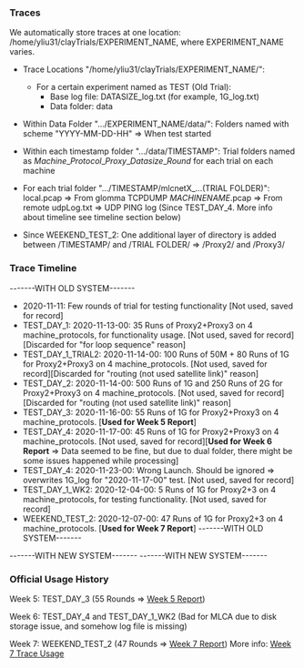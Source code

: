### Traces
We automatically store traces at one location: /home/yliu31/clayTrials/EXPERIMENT_NAME, where EXPERIMENT_NAME varies.

- Trace Locations "/home/yliu31/clayTrials/EXPERIMENT_NAME/":
    - For a certain experiment named as TEST (Old Trial):
        - Base log file: DATASIZE_log.txt (for example, 1G_log.txt)
        - Data folder: data

- Within Data Folder ".../EXPERIMENT_NAME/data/":
Folders named with scheme "YYYY-MM-DD-HH" => When test started

- Within each timestamp folder ".../data/TIMESTAMP":
Trial folders named as _Machine_\__Protocol_\__Proxy_\__Datasize_\__Round_ for each trial on each machine

- For each trial folder ".../TIMESTAMP/mlcnetX_...(TRIAL FOLDER)":
local.pcap => From glomma TCPDUMP
_MACHINENAME_.pcap => From remote
udpLog.txt => UDP PING log (Since TEST_DAY_4. More info about timeline see timeline section below) 

- Since WEEKEND_TEST_2:
One additional layer of directory is added between /TIMESTAMP/ and /TRIAL FOLDER/ => /Proxy2/ and /Proxy3/

### Trace Timeline
-------WITH OLD SYSTEM-------
- 2020-11-11: Few rounds of trial for testing functionality [Not used, saved for record]   
- TEST_DAY_1: 2020-11-13-00: 35 Runs of Proxy2+Proxy3 on 4 machine_protocols, for functionality usage. [Not used, saved for record][Discarded for "for loop sequence" reason]   
- TEST_DAY_1_TRIAL2: 2020-11-14-00: 100 Runs of 50M + 80 Runs of 1G for Proxy2+Proxy3 on 4 machine_protocols. [Not used, saved for record][Discarded for "routing (not used satellite link)" reason]   
- TEST_DAY_2: 2020-11-14-00: 500 Runs of 1G and 250 Runs of 2G for Proxy2+Proxy3 on 4 machine_protocols. [Not used, saved for record][Discarded for "routing (not used satellite link)" reason]   
- TEST_DAY_3: 2020-11-16-00: 55 Runs of 1G for Proxy2+Proxy3 on 4 machine_protocols. [**Used for Week 5 Report**]
- TEST_DAY_4: 2020-11-17-00: 45 Runs of 1G for Proxy2+Proxy3 on 4 machine_protocols. [Not used, saved for record][**Used for Week 6 Report** => Data seemed to be fine, but due to dual folder, there might be some issues happened while processing]
- TEST_DAY_4: 2020-11-23-00: Wrong Launch. Should be ignored => overwrites 1G_log for "2020-11-17-00" test. [Not used, saved for record]
- TEST_DAY_1_WK2: 2020-12-04-00: 5 Runs of 1G for Proxy2+3 on 4 machine_protocols, for testing functionality. [Not used, saved for record]
- WEEKEND_TEST_2: 2020-12-07-00: 47 Runs of 1G for Proxy2+3 on 4 machine_protocols. [**Used for Week 7 Report**]
-------WITH OLD SYSTEM-------

-------WITH NEW SYSTEM-------
-------WITH NEW SYSTEM-------

### Official Usage History
Week 5:
TEST_DAY_3 (55 Rounds => [Week 5 Report](notes/TCP_Nov_18th.pdf))

Week 6:
TEST_DAY_4 and TEST_DAY_1_WK2 (Bad for MLCA due to disk storage issue, and somehow log file is missing)

Week 7:
WEEKEND_TEST_2 (47 Rounds => [Week 7 Report](notes/TCP_Dec_9.pdf))
More info: [Week 7 Trace Usage](notes/Week7_Trace_README.md)
